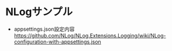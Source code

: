 ﻿# NLogサンプル

* appsettings.json設定内容
  https://github.com/NLog/NLog.Extensions.Logging/wiki/NLog-configuration-with-appsettings.json

